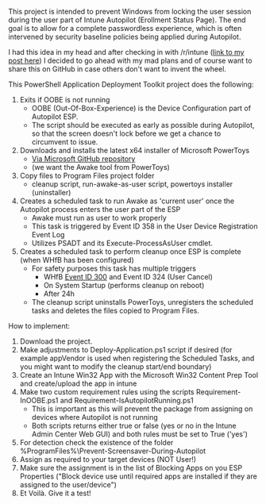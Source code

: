 This project is intended to prevent  Windows from locking the user session during the user part of Intune Autopilot (Erollment Status Page). 
The end goal is to allow for a complete passwordless experience, which is often intervened by security baseline policies being applied during Autopilot.

I had this idea in my head and after checking in with /r/intune ([link to my post here](https://www.reddit.com/r/Intune/comments/18o9ue5/lock_screen_screen_saver_during_autopilot/)) I decided to go ahead with my mad plans and of course want to share this on GitHub in case others don't want to invent the wheel.

This PowerShell Application Deployment Toolkit project does the following:

1. Exits if OOBE is not running
   - OOBE (Out-Of-Box-Experience) is the Device Configuration part of Autopilot ESP.
   - The script should be executed as early as possible during Autopilot, so that the screen doesn't lock before we get a chance to circumvent to issue. 
2. Downloads and installs the latest x64 installer of Microsoft PowerToys 
   - [Via Microsoft GitHub repository](https://github.com/microsoft/PowerToys)
   - (we want the Awake tool from PowerToys)
3. Copy files to Program Files project folder
   - cleanup script, run-awake-as-user script, powertoys installer (uninstaller)
4. Creates a scheduled task to run Awake as 'current user' once the Autopilot process enters the user part of the ESP 
   - Awake must run as user to work properly
   - This task is triggered by Event ID 358 in the User Device Registration Event Log
   - Utilizes PSADT and its Execute-ProcessAsUser cmdlet.
5. Creates a scheduled task to perform cleanup once ESP is complete (when WHfB has been configured)
   - For safety purposes this task has multiple triggers
     - WHfB [Event ID 300](https://learn.microsoft.com/en-us/troubleshoot/windows-client/user-profiles-and-logon/event-id-300-windows-hello-successfully-created-in-windows-10) and Event ID 324 (User Cancel)
     - On System Startup (performs cleanup on reboot)
     - After 24h
   - The cleanup script uninstalls PowerToys, unregisters the scheduled tasks and deletes the files copied to Program Files.
  
How to implement:
1. Download the project.
2. Make adjustments to Deploy-Application.ps1 script if desired (for example appVendor is used when registering the Scheduled Tasks, and you might want to modify the cleanup start/end boundary)
3. Create an Intune Win32 App with the Microsoft Win32 Content Prep Tool and create/upload the app in intune
4. Make two custom requirement rules using the scripts Requirement-InOOBE.ps1 and Requirement-IsAutopilotRunning.ps1
   - This is important as this will prevent the package from assigning on devices where Autopilot is not running
   - Both scripts returns either true or false (yes or no in the Intune Admin Center Web GUI) and both rules must be set to True ('yes')
5. For detection check the existence of the folder %ProgramFiles%\Prevent-Screensaver-During-Autopilot
6. Assign as required to your target devices (NOT User!)
7. Make sure the assignment is in the list of Blocking Apps on you ESP Properties ("Block device use until required apps are installed if they are assigned to the user/device")
8. Et Voilà. Give it a test!
